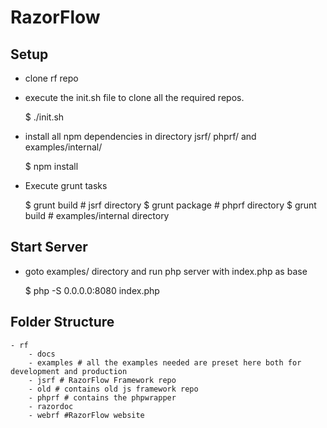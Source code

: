 # RazorFlow

## Setup

* clone rf repo

* execute the init.sh file to clone all the required repos.

    $ ./init.sh

* install all npm dependencies in directory jsrf/ phprf/ and examples/internal/

    $ npm install
    
* Execute grunt tasks

    $ grunt build  # jsrf directory
    $ grunt package # phprf directory
    $ grunt build  # examples/internal directory

## Start Server
	
* goto examples/ directory and run php server with index.php as base
	
	$ php -S 0.0.0.0:8080 index.php

## Folder Structure

    - rf
    	- docs
    	- examples # all the examples needed are preset here both for development and production
    	- jsrf # RazorFlow Framework repo
    	- old # contains old js framework repo
    	- phprf # contains the phpwrapper
    	- razordoc 
    	- webrf #RazorFlow website